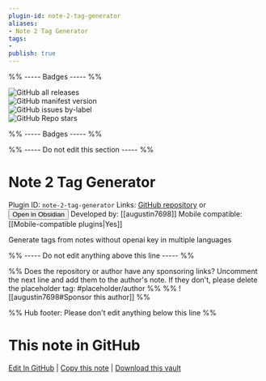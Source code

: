 ```yaml
---
plugin-id: note-2-tag-generator
aliases:
- Note 2 Tag Generator
tags: 
- 
publish: true
---
```


%% ----- Badges ----- %%

![GitHub all releases](https://img.shields.io/github/downloads/augustin7698/note-2-tag-generator/total?color=573E7A&logo=github&style=for-the-badge)   
![GitHub manifest version](https://img.shields.io/github/manifest-json/v/augustin7698/note-2-tag-generator?color=573E7A&logo=github&style=for-the-badge)   
![GitHub issues by-label](https://img.shields.io/github/issues/augustin7698/note-2-tag-generator/help%20wanted?color=573E7A&logo=github&style=for-the-badge)   
![GitHub Repo stars](https://img.shields.io/github/stars/augustin7698/note-2-tag-generator?color=573E7A&logo=github&style=for-the-badge)

%% ----- Badges ----- %%

%% ----- Do not edit this section ----- %%

# Note 2 Tag Generator

Plugin ID: `note-2-tag-generator`
Links: [GitHub repository](https://github.com/augustin7698/note-2-tag-generator) or [<button id=HH>Open in Obsidian</button>](obsidian://show-plugin?id=note-2-tag-generator)
Developed by: [[augustin7698]]
Mobile compatible: [[Mobile-compatible plugins|Yes]]

Generate tags from notes without openai key in multiple languages

%% ----- Do not edit anything above this line ----- %% 

%% Does the repository or author have any sponsoring links? Uncomment the next line and add them to the author's note. If they don't, please delete the placeholder tag: #placeholder/author %%
%% ![[augustin7698#Sponsor this author]] %%

%% Hub footer: Please don't edit anything below this line %%

# This note in GitHub

<span class="git-footer">[Edit In GitHub](https://github.dev/obsidian-community/obsidian-hub/blob/main/02%20-%20Community%20Expansions/02.05%20All%20Community%20Expansions/Plugins/note-2-tag-generator.md "git-hub-edit-note") | [Copy this note](https://raw.githubusercontent.com/obsidian-community/obsidian-hub/main/02%20-%20Community%20Expansions/02.05%20All%20Community%20Expansions/Plugins/note-2-tag-generator.md "git-hub-copy-note") | [Download this vault](https://github.com/obsidian-community/obsidian-hub/archive/refs/heads/main.zip "git-hub-download-vault") </span>
